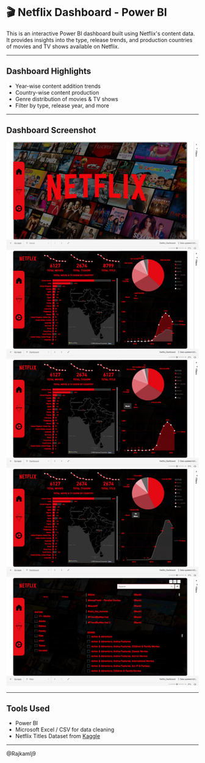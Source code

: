 # 🎬 Netflix Dashboard - Power BI

This is an interactive Power BI dashboard built using Netflix's content data. It provides insights into the type, release trends, and production countries of movies and TV shows available on Netflix.

---

##  Dashboard Highlights

-  Year-wise content addition trends
-  Country-wise content production
-  Genre distribution of movies & TV shows
-  Filter by type, release year, and more

---
## Dashboard Screenshot
![Dashboard](Coverpage.png)
![Dashboard](Main_dashboard.png)
![Dashboard](Movie_dashboard.png)
![Dashboard](Tv_show_dashbaord.png)
![Dashboard](Filter_page.png)

---

##  Tools Used

- Power BI
- Microsoft Excel / CSV for data cleaning
- Netflix Titles Dataset from [Kaggle](https://www.kaggle.com/datasets/shivamb/netflix-shows)

---
@Rajkamlj9

